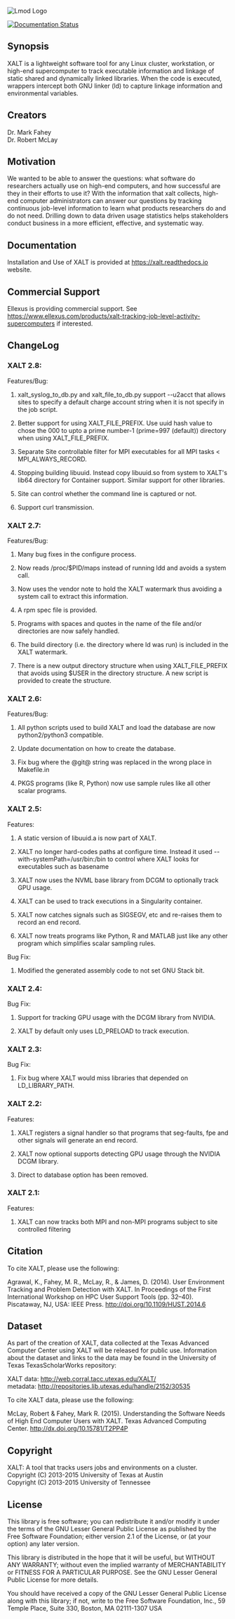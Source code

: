![Lmod Logo](https://github.com/xalt/xalt/raw/master/logos/XALT_Sticker.png)

[![Documentation Status](https://readthedocs.org/projects/xalt/badge/?version=latest)](https://xalt.readthedocs.io/en/latest/?badge=latest)
## Synopsis

XALT is a lightweight software tool for any Linux cluster,
workstation, or high-end supercomputer to track executable information
and linkage of static shared and dynamically linked libraries. When
the code is executed, wrappers intercept both GNU linker (ld) to capture
linkage information and environmental variables.

## Creators

Dr. Mark Fahey  
Dr. Robert McLay

## Motivation

We wanted to be able to answer the questions: what software do
researchers actually use on high-end computers, and how successful are
they in their efforts to use it?  With the information that xalt
collects, high-end computer administrators can answer our questions by
tracking continuous job-level information to learn what products
researchers do and do not need.  Drilling down to data driven usage
statistics helps stakeholders conduct business in a more efficient,
effective, and systematic way.


## Documentation

Installation and Use of XALT is provided at https://xalt.readthedocs.io website.

## Commercial Support

Ellexus is providing commercial support.
See https://www.ellexus.com/products/xalt-tracking-job-level-activity-supercomputers if interested.

## ChangeLog

### XALT 2.8:

Features/Bug:

   1. xalt_syslog_to_db.py and xalt_file_to_db.py support --u2acct that allows sites to specify a default charge account string when it is not specify in the job script. 

   2. Better support for using XALT_FILE_PREFIX.  Use uuid hash value to chose the 000 to upto a prime number-1 (prime=997 (default)) directory when using XALT_FILE_PREFIX.

   3. Separate Site controllable filter for MPI executables for all MPI tasks < MPI_ALWAYS_RECORD.

   4. Stopping building libuuid. Instead copy libuuid.so from system to XALT's lib64 directory for Container support.  Similar support for other libraries.

   5. Site can control whether the command line is captured or not.

   6. Support curl transmission.


### XALT 2.7:

Features/Bug:

   1. Many bug fixes in the configure process.

   2. Now reads /proc/$PID/maps instead of running ldd and avoids a system call.

   3. Now uses the vendor note to hold the XALT watermark thus avoiding a system call
      to extract this information.

   4. A rpm spec file is provided.

   5. Programs with spaces and quotes in the name of the file and/or directories are now
      safely handled.

   6. The build directory (i.e. the directory where ld was run) is included in the XALT watermark.

   7. There is a new output directory structure when using XALT_FILE_PREFIX that avoids using
      $USER in the directory structure. A new script is provided to create the structure.

### XALT 2.6:

Features/Bug:

   1. All python scripts used to build XALT and load the database are now
      python2/python3 compatible.

   2. Update documentation on how to create the database.

   3. Fix bug where the @git@ string was replaced in the wrong place in Makefile.in

   4. PKGS programs (like R, Python) now use sample rules like all other scalar programs.

### XALT 2.5:

Features:
   
   1. A static version of libuuid.a is now part of XALT.

   2. XALT no longer hard-codes paths at configure time. Instead
      it used --with-systemPath=/usr/bin:/bin to control where XALT 
      looks for executables such as basename

   3. XALT now uses the NVML base library from DCGM to optionally track
      GPU usage.

   4. XALT can be used to track executions in a Singularity container.

   5. XALT now catches signals such as SIGSEGV, etc and re-raises them to
      record an end record.

   6. XALT now treats programs like Python, R and MATLAB just like any other
      program which simplifies scalar sampling rules.

Bug Fix:

   1. Modified the generated assembly code to not set GNU Stack bit.


### XALT 2.4:

Bug Fix:

   1. Support for tracking GPU usage with the DCGM library from NVIDIA.

   2. XALT by default only uses LD_PRELOAD to track execution.
   
### XALT 2.3:

Bug Fix:

   1. Fix bug where XALT would miss libraries that depended on LD_LIBRARY_PATH.
   

### XALT 2.2:

Features:

   1. XALT registers a signal handler so that programs that seg-faults, fpe
      and other signals will generate an end record.

   2. XALT now optional supports detecting GPU usage through the NVIDIA DCGM library.

   3. Direct to database option has been removed.

### XALT 2.1:

Features:

   1. XALT can now tracks both MPI and non-MPI programs subject to site controlled filtering


## Citation

To cite XALT, please use the following:

Agrawal, K., Fahey, M. R., McLay, R., & James, D. (2014). User Environment Tracking and Problem Detection with XALT. In Proceedings of the First International Workshop on HPC User Support Tools (pp. 32–40). Piscataway, NJ, USA: IEEE Press. http://doi.org/10.1109/HUST.2014.6

## Dataset

As part of the creation of XALT, data collected at the Texas Advanced
Computer Center using XALT will be released for public use.
Information about the dataset and links to the data may be found in
the University of Texas TexasScholarWorks repository:

  XALT data: http://web.corral.tacc.utexas.edu/XALT/  
  metadata: http://repositories.lib.utexas.edu/handle/2152/30535

To cite XALT data, please use the following:   

McLay, Robert & Fahey, Mark R. (2015). Understanding the Software Needs of High End Computer Users with XALT. Texas Advanced Computing Center. http://dx.doi.org/10.15781/T2PP4P

## Copyright

XALT: A tool that tracks users jobs and environments on a cluster.  
Copyright (C) 2013-2015 University of Texas at Austin  
Copyright (C) 2013-2015 University of Tennessee

## License

This library is free software; you can redistribute it and/or modify
it under the terms of the GNU Lesser General Public License as
published by the Free Software Foundation; either version 2.1 of
the License, or (at your option) any later version.

This library is distributed in the hope that it will be useful,
but WITHOUT ANY WARRANTY; without even the implied warranty of
MERCHANTABILITY or FITNESS FOR A PARTICULAR PURPOSE. See the GNU
Lesser  General Public License for more details.

You should have received a copy of the GNU Lesser General Public
License along with this library; if not, write to the Free
Software Foundation, Inc., 59 Temple Place, Suite 330,
Boston, MA 02111-1307 USA
